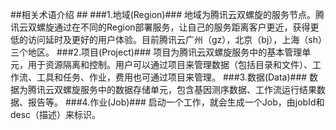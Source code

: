 ##相关术语介绍 ##
###1.地域(Region)###
地域为腾讯云双螺旋的服务节点。腾讯云双螺旋通过在不同的Region部署服务，让自己的服务距离客户更近，获得更低的访问延时及更好的用户体验。目前腾讯云广州（gz），北京（bj），上海（sh）三个地区。
###2.项目(Project)###
项目为腾讯云双螺旋服务中的基本管理单元，用于资源隔离和控制。用户可以通过项目来管理数据（包括目录和文件）、工作流、工具和任务、作业，费用也可通过项目来管理。
###3.数据(Data)###
数据为腾讯云双螺旋服务中的数据存储单元，包含基因测序数据、工作流运行结果数据、报告等。
###4.作业(Job)###
启动一个工作，就会生成一个Job，由jobId和desc（描述）来标识。